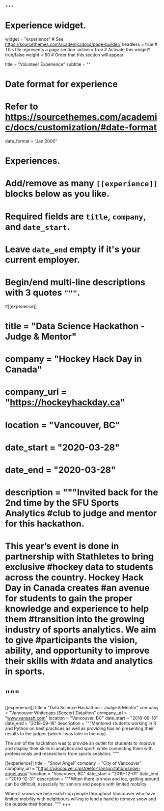 +++
# Experience widget.
widget = "experience"  # See https://sourcethemes.com/academic/docs/page-builder/
headless = true  # This file represents a page section.
active = true  # Activate this widget? true/false
weight = 60  # Order that this section will appear.

title = "Volunteer Experience"
subtitle = ""

# Date format for experience
#   Refer to https://sourcethemes.com/academic/docs/customization/#date-format
date_format = "Jan 2006"

# Experiences.
#   Add/remove as many `[[experience]]` blocks below as you like.
#   Required fields are `title`, `company`, and `date_start`.
#   Leave `date_end` empty if it's your current employer.
#   Begin/end multi-line descriptions with 3 quotes `"""`.
#[[experience]]
#  title = "Data Science Hackathon - Judge & Mentor"
#  company = "Hockey Hack Day in Canada"
#  company_url = "https://hockeyhackday.ca"
#  location = "Vancouver, BC"
#  date_start = "2020-03-28"
#  date_end = "2020-03-28"
#  description = """Invited back for the 2nd time by the SFU Sports Analytics #club to judge and mentor for this hackathon.
#  
#  This year’s event is done in partnership with Stathletes to bring exclusive #hockey data to students across the country.  Hockey Hack Day in Canada creates #an avenue for students to gain the proper knowledge and experience to help them #transition into the growing industry of sports analytics.  We aim to give #participants the vision, ability, and opportunity to improve their skills with #data and analytics in sports.
#  """

[[experience]]
  title = "Data Science Hackathon - Judge & Mentor"
  company = "Vancouver Whitecaps (Soccer) Datathon"
  company_url = "www.vansash.com"
  location = "Vancouver, BC"
  date_start = "2018-09-18"
  date_end = "2018-09-18"
  description = """Mentored students working in R and Python on best practices as well as providing tips on presenting their results to the judges (which I was later in the day).
  
  The aim of the hackathon was to provide an outlet for students to improve and display their skills in analytics and sport, while connecting them with professionals and researchers from sports analytics. 
  """
  
[[experience]]
  title = "Snow Angel"
  company = "City of Vancouver"
  company_url = "https://vancouver.ca/streets-transportation/snow-angel.aspx"
  location = "Vancouver, BC"
  date_start = "2019-12-01"
  date_end = "2019-12-31"
  description = """When there is snow and ice, getting around can be difficult, especially for seniors and people with limited mobility.
  
  When it snows we help match-up people throughout Vancouver who have limited mobility with neighbours willing to lend a hand to remove snow and ice outside their homes. 
  """
+++
